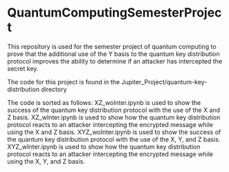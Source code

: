 # QuantumComputingSemesterProject
This repository is used for the semester project of quantum computing to prove that the additional use of the Y basis to the quantum key distribution protocol improves the ability to determine if an attacker has intercepted the secret key.

The code for this project is found in the Jupiter_Project/quantum-key-distribution directory

The code is sorted as follows:
XZ_woInter.ipynb is used to show the success of the quantum key distribution protocol with the use of the X and Z basis.
XZ_wInter.ipynb is used to show how the quantum key distribution protocol reacts to an attacker intercepting the encrypted message while using the X and Z basis.
XYZ_woInter.ipynb is used to show the success of the quantum key distribution protocol with the use of the X, Y, and Z basis.
XYZ_wInter.ipynb is used to show how the quantum key distribution protocol reacts to an attacker intercepting the encrypted message while using the X, Y, and Z basis.

